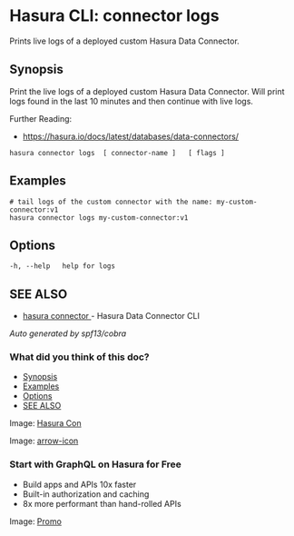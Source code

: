 # Hasura CLI: connector logs

Prints live logs of a deployed custom Hasura Data Connector.

## Synopsis​

Print the live logs of a deployed custom Hasura Data Connector. Will print logs found in the last 10 minutes and then continue with live logs.

Further Reading:

- [ https://hasura.io/docs/latest/databases/data-connectors/ ](https://hasura.io/docs/latest/databases/data-connectors/)


`hasura connector logs  [ connector-name ]   [ flags ]`

## Examples​

```
# tail logs of the custom connector with the name: my-custom-connector:v1
hasura connector logs my-custom-connector:v1
```

## Options​

`-h, --help   help for logs`

## SEE ALSO​

- [ hasura connector ](https://hasura.io/docs/latest/hasura-cli/connector-plugin/commands/connector/)- Hasura Data Connector CLI


 *Auto generated by spf13/cobra* 

### What did you think of this doc?

- [ Synopsis ](https://hasura.io/docs/latest/hasura-cli/connector-plugin/commands/connector_logs/#synopsis)
- [ Examples ](https://hasura.io/docs/latest/hasura-cli/connector-plugin/commands/connector_logs/#examples)
- [ Options ](https://hasura.io/docs/latest/hasura-cli/connector-plugin/commands/connector_logs/#options)
- [ SEE ALSO ](https://hasura.io/docs/latest/hasura-cli/connector-plugin/commands/connector_logs/#see-also)


Image: [ Hasura Con ](https://res.cloudinary.com/dh8fp23nd/image/upload/v1686154570/hasura-con-2023/has-con-light-date_r2a2ud.png)

Image: [ arrow-icon ](https://res.cloudinary.com/dh8fp23nd/image/upload/v1683723549/main-web/chevron-right_ldbi7d.png)

### Start with GraphQL on Hasura for Free

- Build apps and APIs 10x faster
- Built-in authorization and caching
- 8x more performant than hand-rolled APIs


Image: [ Promo ](https://hasura.io/docs/assets/images/hasura-free-ff60e409244e0ea12b5a3045d1a9096b.png)